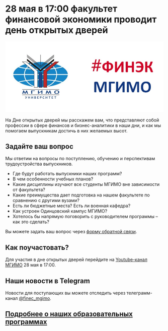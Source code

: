 # 28 мая в 17:00 факультет финансовой экономики проводит день открытых дверей

![](img/front_dash.jpg)

 На Дне открытых дверей мы расскажем вам, что представляют собой профессии в сфере финансов и бизнес-аналитики в наши дни, и как мы помогаем выпускникам достичь в них желаемых высот. 
 
## Задайте ваш вопрос

 Мы ответим на вопросы по поступлению, обучению и перспективам трудоустройства выпускников.

- Где будут работать выпускники наших программ?
- В чем особенности учебных планов?
- Какие дисциплины изучают все студенты МГИМО вне зависимости от факультета?
- Какие преимущества дает подготовка на нашем факультете по сравнению с другими вузами?
- Есть ли бюджетные места? Есть ли военная кафедра?
- Как устроен Одинцовский кампус МГИМО?
- Хотелось бы напрямую поговорить с руководителем программы – как это сделать?

Вы можете задать ваш вопрос через [форму обратной связи](https://forms.gle/eUGnC8ToVkxBZXwC6).

## Как поучастовать?

Для участия в дне открытых дверей перейдите на [Youtube-канал МГИМО](https://www.youtube.com/user/mgimo)
28 мая в 17:00.

## Наши новости в Telegram

Новости для поступающих вы можете отследить через телеграмм-канал 
[@finec_mgimo](http://t.me/finec_mgimo).

## [Подробнее о наших образовательных программах](program/about.md)


